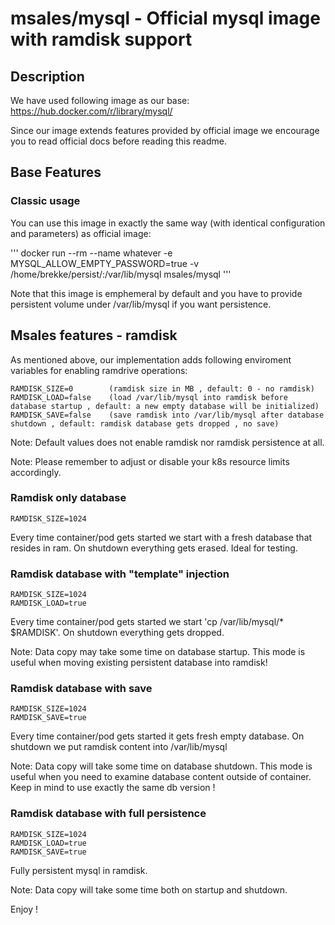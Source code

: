 # msales/mysql - Official mysql image with ramdisk support

## Description

We have used following image as our base:
https://hub.docker.com/r/library/mysql/

Since our image extends features provided by official image we encourage you to read official docs before reading this readme.

## Base Features

### Classic usage

You can use this image in exactly the same way (with identical configuration and parameters) as official image:

'''
docker run --rm --name whatever -e MYSQL_ALLOW_EMPTY_PASSWORD=true -v /home/brekke/persist/:/var/lib/mysql msales/mysql
'''

Note that this image is emphemeral by default and you have to provide persistent volume under /var/lib/mysql if you want persistence.

## Msales features - ramdisk

As mentioned above, our implementation adds following enviroment variables for enabling ramdrive operations:

```
RAMDISK_SIZE=0        (ramdisk size in MB , default: 0 - no ramdisk)
RAMDISK_LOAD=false    (load /var/lib/mysql into ramdisk before database startup , default: a new empty database will be initialized)
RAMDISK_SAVE=false    (save ramdisk into /var/lib/mysql after database shutdown , default: ramdisk database gets dropped , no save)
```

Note: Default values does not enable ramdisk nor ramdisk persistence at all.

Note: Please remember to adjust or disable your k8s resource limits accordingly.

### Ramdisk only database

```
RAMDISK_SIZE=1024
```

Every time container/pod gets started we start with a fresh database that resides in ram. On shutdown everything gets erased. Ideal for testing.

### Ramdisk database with "template" injection

```
RAMDISK_SIZE=1024
RAMDISK_LOAD=true
```

Every time container/pod gets started we start 'cp /var/lib/mysql/* $RAMDISK'. On shutdown everything gets dropped.

Note: Data copy may take some time on database startup. This mode is useful when moving existing persistent database into ramdisk!

### Ramdisk database with save

```
RAMDISK_SIZE=1024
RAMDISK_SAVE=true
```

Every time container/pod gets started it gets fresh empty database. On shutdown we put ramdisk content into /var/lib/mysql

Note: Data copy will take some time on database shutdown. This mode is useful when you need to examine database content outside of container. Keep in mind to use exactly the same db version !

### Ramdisk database with full persistence

```
RAMDISK_SIZE=1024
RAMDISK_LOAD=true
RAMDISK_SAVE=true
```

Fully persistent mysql in ramdisk.

Note: Data copy will take some time both on startup and shutdown.

Enjoy !
